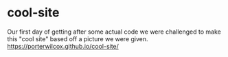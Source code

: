# cool-site
Our first day of getting after some actual code we were challenged to make this "cool site" based off a picture we were given.
https://porterwilcox.github.io/cool-site/
